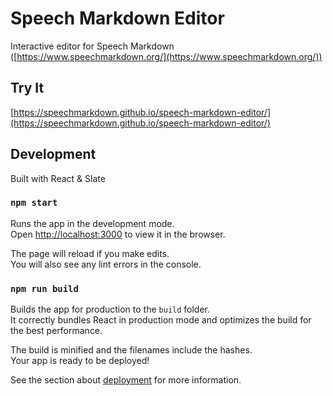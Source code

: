 # Speech Markdown Editor

Interactive editor for Speech Markdown ([https://www.speechmarkdown.org/](https://www.speechmarkdown.org/))

## Try It

[https://speechmarkdown.github.io/speech-markdown-editor/](https://speechmarkdown.github.io/speech-markdown-editor/)

## Development

Built with React & Slate

### `npm start`

Runs the app in the development mode.<br />
Open [http://localhost:3000](http://localhost:3000) to view it in the browser.

The page will reload if you make edits.<br />
You will also see any lint errors in the console.

### `npm run build`

Builds the app for production to the `build` folder.<br />
It correctly bundles React in production mode and optimizes the build for the best performance.

The build is minified and the filenames include the hashes.<br />
Your app is ready to be deployed!

See the section about [deployment](https://facebook.github.io/create-react-app/docs/deployment) for more information.
